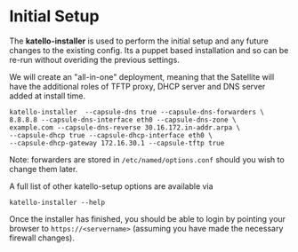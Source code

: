 # Initial Setup

The **katello-installer** is used to perform the initial setup and any future changes to the existing config. Its a puppet based installation and so can be re-run without overiding the previous settings.

We will create an "all-in-one" deployment, meaning that the Satellite will have the additional roles of TFTP proxy, DHCP server and DNS server added at install time.

```
katello-installer  --capsule-dns true --capsule-dns-forwarders \
8.8.8.8 --capsule-dns-interface eth0 --capsule-dns-zone \
example.com --capsule-dns-reverse 30.16.172.in-addr.arpa \
--capsule-dhcp true --capsule-dhcp-interface eth0 \
--capsule-dhcp-gateway 172.16.30.1 --capsule-tftp true
```

Note: forwarders are stored in ```/etc/named/options.conf``` should you wish to change them later.

A full list of other katello-setup options are available via
```
katello-installer --help
```

Once the installer has finished, you should be able to login by pointing your browser to ```https://<servername>``` (assuming you have made the necessary firewall changes).

